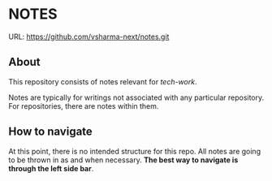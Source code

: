 # NOTES

URL: https://github.com/vsharma-next/notes.git

## About

This repository consists of notes relevant for _tech-work_.

Notes are typically for writings not associated with any particular repository. For repositories, there are notes within them.

## How to navigate

At this point, there is no intended structure for this repo. All notes are going to be thrown in as and when necessary. **The best way to navigate is through the left side bar**.
